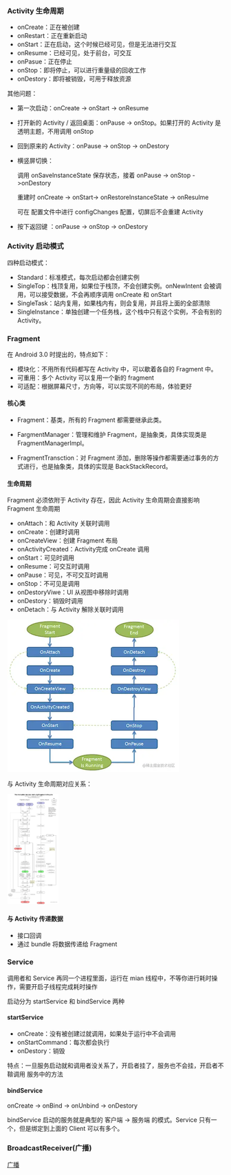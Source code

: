 ### Activity 生命周期

- onCreate：正在被创建
- onRestart：正在重新启动
- onStart：正在启动，这个时候已经可见，但是无法进行交互
- onResume：已经可见，处于前台，可交互
- onPasue：正在停止
- onStop：即将停止，可以进行重量级的回收工作
- onDestory：即将被销毁，可用于释放资源

其他问题：

- 第一次启动：onCreate -> onStart -> onResume

- 打开新的 Activity / 返回桌面：onPause -> onStop。如果打开的 Activity 是透明主题，不用调用 onStop

- 回到原来的 Activity：onPause -> onStop -> onDestory

- 横竖屏切换：

    调用 onSaveInstanceState 保存状态，接着 onPause -> onStop ->onDestory

    重建时 onCreate -> onStart-> onRestoreInstanceState -> onResulme

    可在 配置文件中进行 configChanges 配置，切屏后不会重建 Activity

- 按下返回键 ：onPause -> onStop -> onDestory

### Activity 启动模式

四种启动模式：

- Standard：标准模式，每次启动都会创建实例
- SingleTop：栈顶复用，如果位于栈顶，不会创建实例。onNewIntent 会被调用，可以接受数据，不会再顺序调用 onCreate 和 onStart
- SingleTask：站内复用，如果栈内有，则会复用，并且将上面的全部清除
- SingleInstance：单独创建一个任务栈，这个栈中只有这个实例，不会有别的 Activity。

### Fragment

在 Android 3.0 时提出的，特点如下：

- 模块化：不用所有代码都写在 Activity 中，可以歇着各自的 Fragment 中。
- 可重用：多个 Activity 可以复用一个新的 fragment
- 可适配：根据屏幕尺寸，方向等，可以实现不同的布局，体验更好

#### 核心类

- Fragment：基类，所有的 Fragment 都需要继承此类。

- FargmentManager：管理和维护 Fragment，是抽象类，具体实现类是 FragmentManagerImpl。

- FragmentTransction：对 Fragment 添加，删除等操作都需要通过事务的方式进行，也是抽象类，具体的实现是 BackStackRecord。

#### 生命周期

Fragment 必须依附于 Activity 存在，因此 Activity 生命周期会直接影响 Fragment 生命周期

- onAttach：和 Activity 关联时调用
- onCreate：创建时调用
- onCreateView：创建 Fragment 布局
- onActivityCreated：Activity完成 onCreate 调用
- onStart：可见时调用
- onResume：可交互时调用
- onPause：可见，不可交互时调用
- onStop：不可见是调用
- onDestoryViwe：UI 从视图中移除时调用
- onDestory：销毁时调用
- onDetach：与 Activity 解除关联时调用

![在这里插入图片描述](https://raw.githubusercontent.com/LvKang-insist/PicGo/main/img/202208311610242.awebp)

与 Activity 生命周期对应关系：

<img src="https://raw.githubusercontent.com/LvKang-insist/PicGo/main/img/202208311611415.awebp" alt="在这里插入图片描述" style="zoom: 25%;" />

#### 与 Activity 传递数据

- 接口回调
- 通过 bundle 将数据传递给 Fragment

### Service

调用者和 Service 再同一个进程里面，运行在 mian 线程中，不等你进行耗时操作，需要开启子线程完成耗时操作

启动分为 startService 和 bindService 两种

#### startService

- onCreate：没有被创建过就调用，如果处于运行中不会调用
- onStartCommand：每次都会执行
- onDestory：销毁

特点：一旦服务启动就和调用者没关系了，开启者挂了，服务也不会挂，开启者不鞥调用 服务中的方法

#### bindService

onCreate -> onBind -> onUnbind -> onDestory

bindService 启动的服务就是典型的 客户端 -> 服务端 的模式。Service 只有一个，但是绑定到上面的 Client 可以有多个。

### BroadcastReceiver(广播)

[广播](https://blog.csdn.net/baidu_40389775/article/details/88942164?ops_request_misc=%257B%2522request%255Fid%2522%253A%2522166193458816781432962400%2522%252C%2522scm%2522%253A%252220140713.130102334.pc%255Fblog.%2522%257D&request_id=166193458816781432962400&biz_id=0&utm_medium=distribute.pc_search_result.none-task-blog-2~blog~first_rank_ecpm_v1~rank_v31_ecpm-1-88942164-null-null.nonecase&utm_term=%E5%B9%BF%E6%92%AD&spm=1018.2226.3001.4450)


